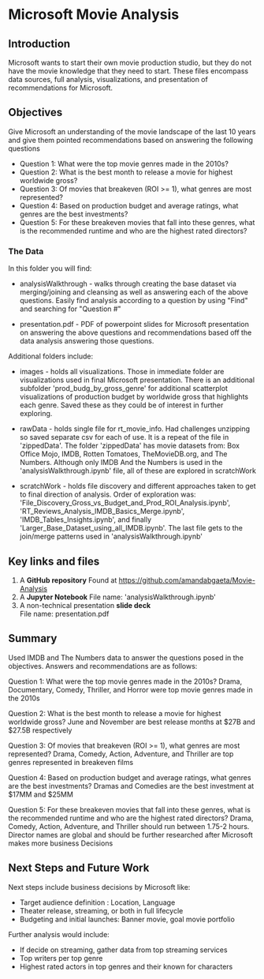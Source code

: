 # Microsoft Movie Analysis

## Introduction

Microsoft wants to start their own movie production studio, but they do not have the movie knowledge that they need to start. These files encompass data sources, full analysis, visualizations, and presentation of recommendations for Microsoft.

## Objectives

Give Microsoft an understanding of the movie landscape of the last 10 years and give them pointed recommendations based on answering the following questions

* Question 1: What were the top movie genres made in the 2010s?
* Question 2: What is the best month to release a movie for highest worldwide gross?
* Question 3: Of movies that breakeven (ROI >= 1), what genres are most represented?
* Question 4: Based on production budget and average ratings, what genres are the best investments?
* Question 5: For these breakeven movies that fall into these genres, what is the recommended runtime and who are the highest rated directors?

### The Data

In this folder you will find:
* analysisWalkthrough - walks through creating the base dataset via merging/joining and cleansing as well as answering each of the above questions. Easily find analysis according to a question by using "Find" and searching for "Question #"

* presentation.pdf - PDF of powerpoint slides for Microsoft presentation on answering the above questions and recommendations based off the data analysis answering those questions.

Additional folders include:
* images - holds all visualizations. Those in immediate folder are visualizations used in final Microsoft presentation. There is an additional subfolder 'prod_budg_by_gross_genre' for additional scatterplot visualizations of production budget by worldwide gross that highlights each genre. Saved these as they could be of interest in further exploring.

* rawData - holds single file for rt_movie_info. Had challenges unzipping so saved separate csv for each of use. It is a repeat of the file in 'zippedData'. The folder 'zippedData' has movie datasets from: Box Office Mojo, IMDB, Rotten Tomatoes, TheMovieDB.org, and The Numbers. Although only IMDB And the Numbers is used in the 'analysisWalkthrough.ipynb' file, all of these are explored in scratchWork

* scratchWork - holds file discovery and different approaches taken to get to final direction of analysis. Order of exploration was: 'File_Discovery_Gross_vs_Budget_and_Prod_ROI_Analysis.ipynb', 'RT_Reviews_Analysis_IMDB_Basics_Merge.ipynb', 'IMDB_Tables_Insights.ipynb', and finally 'Larger_Base_Dataset_using_all_IMDB.ipynb'. The last file gets to the join/merge patterns used in 'analysisWalkthrough.ipynb'


## Key links and files

1. A **GitHub repository** 
Found at https://github.com/amandabgaeta/Movie-Analysis
2. A **Jupyter Notebook** 
File name: 'analysisWalkthrough.ipynb'
3. A non-technical presentation **slide deck**  
File name: presentation.pdf

## Summary

Used IMDB and The Numbers data to answer the questions posed in the objectives. Answers and recommendations are as follows:

Question 1: What were the top movie genres made in the 2010s?
Drama, Documentary, Comedy, Thriller, and Horror were top movie genres made in the 2010s

Question 2: What is the best month to release a movie for highest worldwide gross?
June and November are best release months at $27B and $27.5B respectively

Question 3: Of movies that breakeven (ROI >= 1), what genres are most represented?
Drama, Comedy, Action, Adventure, and Thriller are top genres represented in breakeven films

Question 4: Based on production budget and average ratings, what genres are the best investments?
Dramas and Comedies are the best investment at $17MM and $25MM

Question 5: For these breakeven movies that fall into these genres, what is the recommended runtime and who are the highest rated directors?
Drama, Comedy, Action, Adventure, and Thriller should run between 1.75-2 hours. Director names are global and should be further researched after Microsoft makes more business Decisions

## Next Steps and Future Work

Next steps include business decisions by Microsoft like:
* Target audience definition : Location, Language
* Theater release, streaming, or both in full lifecycle
* Budgeting and initial launches: Banner movie, goal movie portfolio

Further analysis would include:
* If decide on streaming, gather data from top streaming services
* Top writers per top genre
* Highest rated actors in top genres and their known for characters
